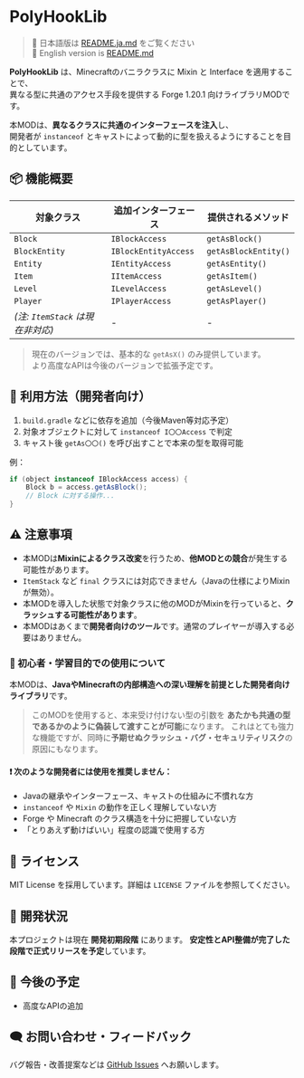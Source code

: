 # PolyHookLib

> 🔗 日本語版は [README.ja.md](./README.ja.md) をご覧ください  
> 🔗 English version is [README.md](./README.md)

**PolyHookLib** は、Minecraftのバニラクラスに Mixin と Interface を適用することで、  
異なる型に共通のアクセス手段を提供する Forge 1.20.1 向けライブラリMODです。

本MODは、**異なるクラスに共通のインターフェースを注入**し、  
開発者が `instanceof` とキャストによって動的に型を扱えるようにすることを目的としています。



## 📦 機能概要

| 対象クラス | 追加インターフェース | 提供されるメソッド |
|------------|----------------------|--------------------|
| `Block` | `IBlockAccess` | `getAsBlock()` |
| `BlockEntity` | `IBlockEntityAccess` | `getAsBlockEntity()` |
| `Entity` | `IEntityAccess` | `getAsEntity()` |
| `Item` | `IItemAccess` | `getAsItem()` |
| `Level` | `ILevelAccess` | `getAsLevel()` |
| `Player` | `IPlayerAccess` | `getAsPlayer()` |
| *(注: `ItemStack` は現在非対応)* | - | - |

> 現在のバージョンでは、基本的な `getAsX()` のみ提供しています。  
> より高度なAPIは今後のバージョンで拡張予定です。




## 🔧 利用方法（開発者向け）

1. `build.gradle` などに依存を追加（今後Maven等対応予定）
2. 対象オブジェクトに対して `instanceof I〇〇Access` で判定
3. キャスト後 `getAs〇〇()` を呼び出すことで本来の型を取得可能

例：

```java
if (object instanceof IBlockAccess access) {
    Block b = access.getAsBlock();
    // Block に対する操作...
}
````



## ⚠️ 注意事項

* 本MODは**Mixinによるクラス改変**を行うため、**他MODとの競合**が発生する可能性があります。
* `ItemStack` など `final` クラスには対応できません（Javaの仕様によりMixinが無効）。
* 本MODを導入した状態で対象クラスに他のMODがMixinを行っていると、**クラッシュする可能性があります**。
* 本MODはあくまで**開発者向けのツール**です。通常のプレイヤーが導入する必要はありません。



### 🚨 初心者・学習目的での使用について

本MODは、**JavaやMinecraftの内部構造への深い理解を前提とした開発者向けライブラリ**です。

> このMODを使用すると、本来受け付けない型の引数を **あたかも共通の型であるかのように偽装して渡すことが可能**になります。
> これはとても強力な機能ですが、同時に**予期せぬクラッシュ・バグ・セキュリティリスク**の原因にもなります。



#### ❗ 次のような開発者には**使用を推奨しません**：

* Javaの継承やインターフェース、キャストの仕組みに不慣れな方
* `instanceof` や `Mixin` の動作を正しく理解していない方
* Forge や Minecraft のクラス構造を十分に把握していない方
* 「とりあえず動けばいい」程度の認識で使用する方



## 📝 ライセンス

MIT License を採用しています。詳細は `LICENSE` ファイルを参照してください。

## 🚧 開発状況

本プロジェクトは現在 **開発初期段階** にあります。
**安定性とAPI整備が完了した段階で正式リリースを予定**しています。

## 🚧 今後の予定

* 高度なAPIの追加


## 🗨 お問い合わせ・フィードバック

バグ報告・改善提案などは [GitHub Issues](https://github.com/yua134/polyhooklib/issues) へお願いします。

